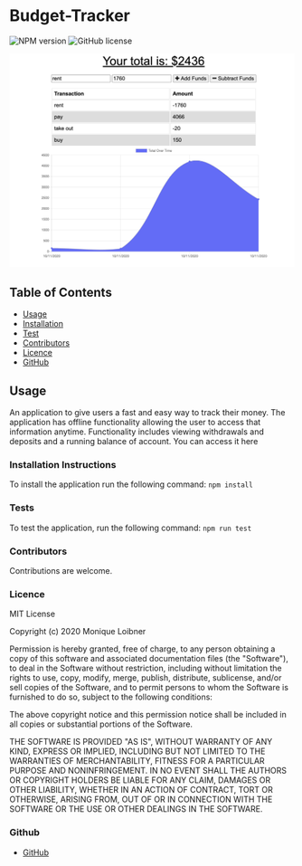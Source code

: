 # Budget-Tracker

  ![NPM version](https://img.shields.io/badge/npm-6.14.4-green)
  ![GitHub license](https://img.shields.io/badge/License-MITLicense-blue.svg)

<img src="./assets/screenshot.png">
          
          
## Table of Contents
  - [Usage](#Usage)
  - [Installation](#Installation)
  - [Test](#Tests)
  - [Contributors](#Contributors)
  - [Licence](#Licence)
  - [GitHub](#GitHub)
          
## Usage
An application to give users a fast and easy way to track their money. The application has offline functionality allowing the user to access that information anytime. Functionality includes viewing withdrawals and deposits and a running balance of account.
You can access it here 

### Installation Instructions
To install the application run the following command:
```npm install```

### Tests
To test the application, run the following command:
```npm run test```

### Contributors
Contributions are welcome. 

### Licence
MIT License

Copyright (c) 2020 Monique Loibner

Permission is hereby granted, free of charge, to any person obtaining a copy
of this software and associated documentation files (the "Software"), to deal
in the Software without restriction, including without limitation the rights
to use, copy, modify, merge, publish, distribute, sublicense, and/or sell
copies of the Software, and to permit persons to whom the Software is
furnished to do so, subject to the following conditions:

The above copyright notice and this permission notice shall be included in all
copies or substantial portions of the Software.

THE SOFTWARE IS PROVIDED "AS IS", WITHOUT WARRANTY OF ANY KIND, EXPRESS OR
IMPLIED, INCLUDING BUT NOT LIMITED TO THE WARRANTIES OF MERCHANTABILITY,
FITNESS FOR A PARTICULAR PURPOSE AND NONINFRINGEMENT. IN NO EVENT SHALL THE
AUTHORS OR COPYRIGHT HOLDERS BE LIABLE FOR ANY CLAIM, DAMAGES OR OTHER
LIABILITY, WHETHER IN AN ACTION OF CONTRACT, TORT OR OTHERWISE, ARISING FROM,
OUT OF OR IN CONNECTION WITH THE SOFTWARE OR THE USE OR OTHER DEALINGS IN THE
SOFTWARE.

### Github
- [GitHub](m.loibner@hotmail.com)

